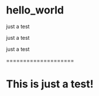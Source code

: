 # hello_world

just a test

just a test

just a test

====================

This is just a test!
====================
